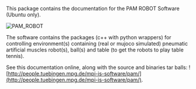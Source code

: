 This package contains the documentation for the PAM ROBOT Software (Ubuntu only).

![PAM_ROBOT](https://ei.is.tuebingen.mpg.de/uploads/publication/image/18667/2PAMcompressed.jpg)

The software contains the packages (c++ with python wrappers) for controlling environment(s) containing (real or mujoco simulated) pneumatic artificial muscles robot(s), ball(s) and table (to get the robots to play table tennis).

See this documentation online, along with the source and binaries tar balls: ![http://people.tuebingen.mpg.de/mpi-is-software/pam/](http://people.tuebingen.mpg.de/mpi-is-software/pam/).
